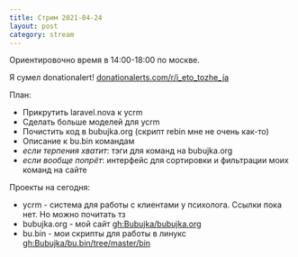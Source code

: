 ```yaml
---
title: Стрим 2021-04-24
layout: post
category: stream
---
```


Ориентировочно время в 14:00-18:00 по москве.

Я сумел donationalert! [donationalerts.com/r/i_eto_tozhe_ja](https://www.donationalerts.com/r/i_eto_tozhe_ja)

План:
- Прикрутить laravel.nova к ycrm
- Сделать больше моделей для ycrm
- Почистить код в bubujka.org (скрипт rebin мне не очень как-то)
- Описание к bu.bin командам
- *если терпения хватит*: тэги для команд на bubujka.org
- *если вообще попрёт*: интерфейс для сортировки и фильтрации моих команд на сайте

Проекты на сегодня:
- ycrm - система для работы с клиентами у психолога. Ссылки пока нет. Но можно почитать тз
- bubujka.org - мой сайт [gh:Bubujka/bubujka.org](https://github.com/Bubujka/bubujka.org)
- bu.bin - мои скрипты для работы в линукс [gh:Bubujka/bu.bin/tree/master/bin](https://github.com/Bubujka/bu.bin/tree/master/bin)
